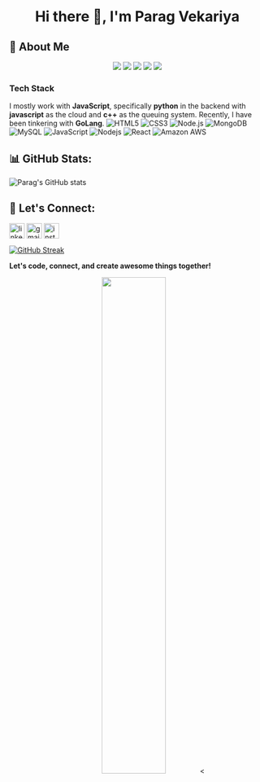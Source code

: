<h1 align="center">Hi there 👋, I'm Parag Vekariya</h1>

## 🚀 About Me
<p align='center'> <a href="https://wakatime.com/@your-wakatime-id"><img src="https://wakatime.com/badge/user/your-wakatime-id.svg"/></a> <a href="https://peerlist.io/paragvekariya"><img src="https://img.shields.io/badge/Peerlist-paragvekariya-00AB46?logo=peerlist"/></a> <a href="https://visitorbadge.io/status?path=paragvekariya%2Fparagvekariya"><img src="https://api.visitorbadge.io/api/visitors?path=paragvekariya%2Fparagvekariya&label=🌍%20Total%20Visitors&countColor=%23263759&style=flat&labelStyle=none" /></a> <a href="https://github.com/paragvekariya?tab=repositories"><img src="https://img.shields.io/github/stars/paragvekariya?style=flat&logo=github&label=Total%20Stars&color=teal"/></a> <a href="https://leetcode.com/paragvekariya/"><img src="https://img.shields.io/badge/dynamic/json?style=flat&labelColor=black&color=%23ffa116&label=Solved&query=solvedOverTotal&url=https%3A%2F%2Fleetcode-badge.vercel.app%2Fapi%2Fusers%2Fparagvekariya&logo=leetcode&logoColor=yellow"/></a> </p>




### Tech Stack

I mostly work with **JavaScript**, specifically **python** in the backend with **javascript** as the cloud and **c++** as the queuing system. Recently, I have been tinkering with **GoLang**.
![HTML5](https://img.shields.io/badge/html5-%23E34F26.svg?style=for-the-badge&logo=html5&logoColor=white)
![CSS3](https://img.shields.io/badge/css3-%231572B6.svg?style=for-the-badge&logo=css3&logoColor=white)
![Node.js](https://img.shields.io/badge/node.js-6DA55F?style=for-the-badge&logo=node.js&logoColor=white)
![MongoDB](https://img.shields.io/badge/mongodb-%2347A248.svg?style=for-the-badge&logo=mongodb&logoColor=white)
![MySQL](https://img.shields.io/badge/mysql-%2300f.svg?style=for-the-badge&logo=mysql&logoColor=white)
![JavaScript](https://img.shields.io/badge/JavaScript-F7DF1E?logo=javascript&logoColor=black)
![Nodejs](https://img.shields.io/badge/Node.js-43853D?logo=node.js&logoColor=white)
![React](https://img.shields.io/badge/React-20232A?logo=react&logoColor=61DAFB)
![Amazon AWS](https://img.shields.io/badge/Amazon%20AWS-232F3E?logo=amazon-aws)



## 📊 GitHub Stats:
![Parag's GitHub stats](https://github-readme-stats.vercel.app/api?username=paragvekariya&show_icons=true&theme=radical)

## 🔗 Let's Connect:
<p align="left">
  <a href="https://linkedin.com/in/yourusername" target="blank"><img align="center" src="https://cdn-icons-png.flaticon.com/512/174/174857.png" alt="linkedin" height="30" width="30" /></a>
  <a href="mailto:yourmail@gmail.com" target="blank"><img align="center" src="https://cdn-icons-png.flaticon.com/512/732/732200.png" alt="gmail" height="30" width="30" /></a>
  <a href="https://instagram.com/yourusername" target="blank"><img align="center" src="https://cdn-icons-png.flaticon.com/512/174/174855.png" alt="instagram" height="30" width="30" /></a>
</p>

[![GitHub Streak](https://streak-stats.demolab.com?user=paragvekariya&theme=radical&border_radius=5)](https://git.io/streak-stats)

**Let's code, connect, and create awesome things together!**
<p align="center">
  <img height="50%" width="auto" src ="https://github-readme-stats.vercel.app/api/top-langs/?username=paragvekariya&layout=compact&hide_border=true&theme=darcula&bg_color=00000000&langs_count=6&hide=jupyter%20notebook,tex,css,php&exclude_repo=Pacman-AI">
  <
 

